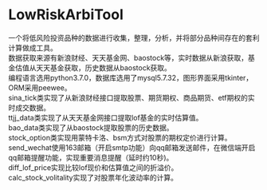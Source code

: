 # LowRiskArbiTool
一个将低风险投资品种的数据进行收集，整理，分析，并将部分品种间存在的套利计算做成工具。<br>
数据获取来源有新浪财经、天天基金网、baostock等，实时数据从新浪获取，基金估值从天天基金获取，历史数据从baostock获取。<br>
编程语言选用python3.7.0，数据库选用了mysql5.7.32，图形界面采用tkinter，ORM采用peewee。<br>
sina_tick类实现了从新浪财经接口提取股票、期货期权、商品期货、etf期权的实时成交数据。<br>
ttjj_data类实现了从天天基金网接口提取lof基金的实时估算值。<br>
bao_data类实现了从baostock提取股票的历史数据。<br>
stock_option类实现用蒙特卡洛、bsm方式对股票的期权定价进行计算。<br>
send_wechat使用163邮箱（开启smtp功能）向qq邮箱发送邮件，在微信端开启qq邮箱提醒功能，实现重要消息提醒（延时约10秒)。<br>
diff_lof_price实现比较lof现价和估算值之间的折溢价。<br>
calc_stock_volitality实现了对股票年化波动率的计算。<br>
